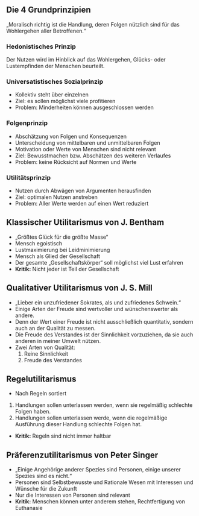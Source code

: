 ## Die 4 Grundprinzipien

„Moralisch richtig ist die Handlung, deren Folgen nützlich sind für das Wohlergehen aller Betroffenen.“

### Hedonistisches Prinzip

Der Nutzen wird im Hinblick auf das Wohlergehen, Glücks- oder Lustempfinden der Menschen beurteilt.

### Universatistisches Sozialprinzip

- Kollektiv steht über einzelnen
- Ziel: es sollen möglichst viele profitieren
- Problem: Minderheiten können ausgeschlossen werden

### Folgenprinzip

- Abschätzung von Folgen und Konsequenzen
- Unterscheidung von mittelbaren und unmittelbaren Folgen
- Motivation oder Werte von Menschen sind nicht relevant
- Ziel: Bewusstmachen bzw. Abschätzen des weiteren Verlaufes
- Problem: keine Rücksicht auf Normen und Werte

### Utilitätsprinzip

- Nutzen durch Abwägen von Argumenten herausfinden
- Ziel: optimalen Nutzen anstreben
- Problem: Aller Werte werden auf einen Wert reduziert

## Klassischer Utilitarismus von J. Bentham

- „Größtes Glück für die größte Masse“
- Mensch egoistisch
- Lustmaximierung bei Leidminimierung
- Mensch als Glied der Gesellschaft
- Der gesamte „Gesellschaftskörper“ soll möglichst viel Lust erfahren
- **Kritik:** Nicht jeder ist Teil der Gesellschaft

## Qualitativer Utilitarismus von J. S. Mill

- „Lieber ein unzufriedener Sokrates, als und zufriedenes Schwein.“
- Einige Arten der Freude sind wertvoller und wünschenswerter als andere.
- Denn der Wert einer Freude ist nicht ausschließlich quantitativ, sondern auch an der Qualität zu messen.
- Die Freude des Verstandes ist der Sinnlichkeit vorzuziehen, da sie auch anderen in meiner Umwelt nützen.
- Zwei Arten von Qualität:
	1. Reine Sinnlichkeit
	2. Freude des Verstandes

## Regelutilitarismus

- Nach Regeln sortiert
1.  Handlungen sollen unterlassen werden, wenn sie regelmäßig schlechte Folgen haben.
2.  Handlungen sollen unterlassen werde, wenn die regelmäßige Ausführung dieser Handlung schlechte Folgen hat.
- **Kritik:** Regeln sind nicht immer haltbar

## Präferenzutilitarismus von Peter Singer

- „Einige Angehörige anderer Spezies sind Personen, einige unserer Spezies sind es nicht.“
- Personen sind Selbstbewusste und Rationale Wesen mit Interessen und Wünsche für die Zukunft
- Nur die Interessen von Personen sind relevant
- **Kritik:** Menschen können unter anderem stehen, Rechtfertigung von Euthanasie
